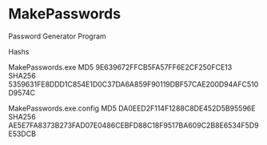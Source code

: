 # MakePasswords
Password Generator Program

Hashs

MakePasswords.exe
  MD5       9E639672FFCB5FA57FF6E2CF250FCE13
  SHA256    5359631FE8DDD1C854E1D0C37DA6A859F90119DBF57CAE200D94AFC510D9574C

MakePasswords.exe.config
  MD5       DA0EED2F114F1288C8DE452D5B95596E
  SHA256    AE5E7FA8373B273FAD07E0486CEBFD88C18F9517BA609C2B8E6534F5D9E53DCB

